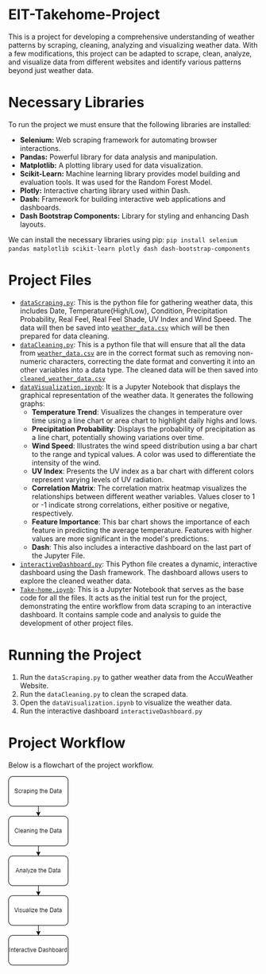 # EIT-Takehome-Project
This is a project for developing a comprehensive understanding of weather patterns by scraping, cleaning, analyzing and visualizing weather data. With a few modifications, this project can be adapted to scrape, clean, analyze, and visualize data from different websites and identify various patterns beyond just weather data.

# Necessary Libraries
To run the project we must ensure that the following libraries are installed:
- **Selenium:** Web scraping framework for automating browser interactions.
- **Pandas:** Powerful library for data analysis and manipulation.
- **Matplotlib:** A plotting library used for data visualization. 
- **Scikit-Learn:** Machine learning library provides model building and evaluation tools. It was used for the Random Forest Model.
- **Plotly:** Interactive charting library used within Dash.
- **Dash:** Framework for building interactive web applications and dashboards.
- **Dash Bootstrap Components:** Library for styling and enhancing Dash layouts.

We can install the necessary libraries using pip:
`pip install selenium pandas matplotlib scikit-learn plotly dash dash-bootstrap-components`

# Project Files
- [`dataScraping.py`](dataScraping.py): This is the python file for gathering weather data, this includes Date, Temperature(High/Low), Condition, Precipitation Probability, Real Feel, Real Feel Shade, UV Index and Wind Speed. The data will then be saved into [`weather_data.csv`](weather_data.csv) which will be then prepared for data cleaning.
- [`dataCleaning.py`](dataCleaning.py): This is a python file that will ensure that all the data from [`weather_data.csv`](weather_data.csv) are in the correct format such as removing non-numeric characters, correcting the date format and converting it into an other variables into a data type. The cleaned data will be then saved into [`cleaned_weather_data.csv`](cleaned_weather_data.csv)
- [`dataVisualization.ipynb`](dataVisualization.ipynb): It is a Jupyter Notebook that displays the graphical representation of the weather data. It generates the following graphs:
  - **Temperature Trend**: Visualizes the changes in temperature over time using a line chart or area chart to highlight daily highs and lows.
  - **Precipitation Probability**: Displays the probability of precipitation as a line chart, potentially showing variations over time.
  - **Wind Speed**: Illustrates the wind speed distribution using a bar chart to the range and typical values. A color was used to differentiate the intensity of the wind. 
  - **UV Index**: Presents the UV index as a bar chart with different colors represent varying levels of UV radiation.
  - **Correlation Matrix**: The correlation matrix heatmap visualizes the relationships between different weather variables. Values closer to 1 or -1 indicate strong correlations, either positive or negative, respectively.
  - **Feature Importance**: This bar chart shows the importance of each feature in predicting the average temperature. Features with higher values are more significant in the model's predictions.
  - **Dash**: This also includes a interactive dashboard on the last part of the Jupyter File.
- [`interactiveDashboard.py`](interactiveDashboard.py): This Python file creates a dynamic, interactive dashboard using the Dash framework. The dashboard allows users to explore the cleaned weather data.
- [`Take-home.ipynb`](Take-home.ipynb): This is a Jupyter Notebook that serves as the base code for all the files. It acts as the initial test run for the project, demonstrating the entire workflow from data scraping to an interactive dashboard. It contains sample code and analysis to guide the development of other project files.

# Running the Project
1. Run the `dataScraping.py` to gather weather data from the AccuWeather Website.
2. Run the `dataCleaning.py` to clean the scraped data.
3. Open the `dataVisualization.ipynb` to visualize the weather data.
4. Run the interactive dashboard `interactiveDashboard.py`

# Project Workflow
Below is a flowchart of the project workflow.

![`Project Workflow`](project_workflow.png)

